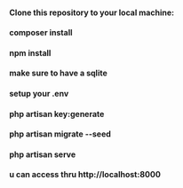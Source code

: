 #### Clone this repository to your local machine:
#### composer install
#### npm install
#### make sure to have a sqlite
#### setup your .env
#### php artisan key:generate
#### php artisan migrate --seed
#### php artisan serve
#### u can access thru http://localhost:8000
